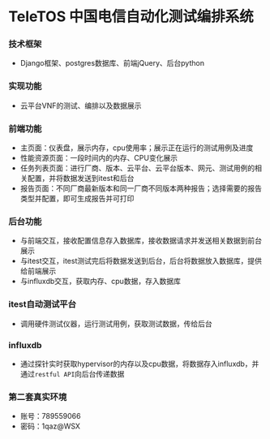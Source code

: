 # TeleTOS 中国电信自动化测试编排系统
### 技术框架
* Django框架、postgres数据库、前端jQuery、后台python
### 实现功能
* 云平台VNF的测试、编排以及数据展示
### 前端功能
* 主页面：仪表盘，展示内存，cpu使用率；展示正在运行的测试用例及进度
* 性能资源页面：一段时间内的内存、CPU变化展示
* 任务列表页面：进行厂商、版本、云平台、云平台版本、网元、测试用例的相关配置，并将数据发送到itest和后台
* 报告页面：不同厂商最新版本和同一厂商不同版本两种报告；选择需要的报告类型并配置，即可生成报告并可打印
### 后台功能
* 与前端交互，接收配置信息存入数据库，接收数据请求并发送相关数据到前台展示
* 与itest交互，itest测试完后将数据发送到后台，后台将数据放入数据库，提供给前端展示
* 与influxdb交互，获取内存、cpu数据，存入数据库
### itest自动测试平台
* 调用硬件测试仪器，运行测试用例，获取测试数据，传给后台
### influxdb
* 通过探针实时获取hypervisor的内存以及cpu数据，将数据存入influxdb，并通过`restful API`向后台传递数据
### 第二套真实环境
* 账号：789559066
* 密码：1qaz@WSX
